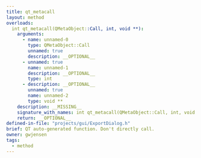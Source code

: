 ```yaml
---
title: qt_metacall
layout: method
overloads:
  int qt_metacall(QMetaObject::Call, int, void **):
    arguments:
      - name: unnamed-0
        type: QMetaObject::Call
        unnamed: true
        description: __OPTIONAL__
      - unnamed: true
        name: unnamed-1
        description: __OPTIONAL__
        type: int
      - description: __OPTIONAL__
        unnamed: true
        name: unnamed-2
        type: void **
    description: __MISSING__
    signature_with_names: int qt_metacall(QMetaObject::Call, int, void **)
    return: __OPTIONAL__
defined-in-file: "projects/gui/ExportDialog.h"
brief: QT auto-generated function. Don't directly call.
owner: gwjensen
tags:
  - method
---
```

